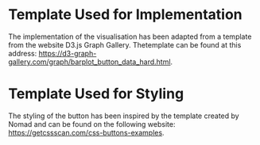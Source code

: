 # Template Used for Implementation
The implementation of the visualisation has been adapted from a template from the website D3.js Graph Gallery.
Thetemplate can be found at this address: https://d3-graph-gallery.com/graph/barplot_button_data_hard.html.

# Template Used for Styling
The styling of the button has been inspired by the template created by Nomad and can be found on the following website: https://getcssscan.com/css-buttons-examples.
